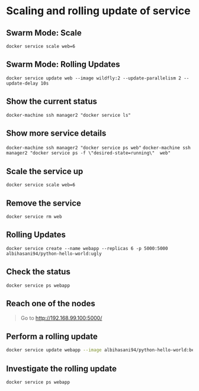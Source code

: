 # Scaling and rolling update of service

## Swarm Mode: Scale

`docker service scale web=6`

## Swarm Mode: Rolling Updates

`docker service update web --image wildfly:2 --update-parallelism 2 --update-delay 10s`

## Show the current status

`docker-machine ssh manager2 "docker service ls"`

## Show more service details

`docker-machine ssh manager2 "docker service ps web"`
`docker-machine ssh manager2 "docker service ps -f \"desired-state=running\"  web"`

## Scale the service up

`docker service scale web=6`

## Remove the service

`docker service rm web`

## Rolling Updates

`docker service create --name webapp --replicas 6 -p 5000:5000 albihasani94/python-hello-world:ugly`

## Check the status

`docker service ps webapp`

## Reach one of the nodes

> Go to <http://192.168.99.100:5000/>

## Perform a rolling update

```bash
docker service update webapp --image albihasani94/python-hello-world:beautiful --update-parallelism 2 --update-delay 15s
```

## Investigate the rolling update

`docker service ps webapp`